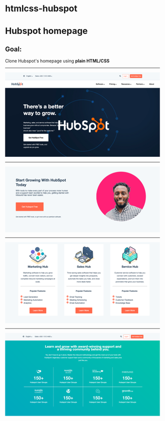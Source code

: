 # htmlcss-hubspot

<h1>Hubspot homepage</h1>
<h2>Goal:</h2>
Clone Hubspot's homepage using <b>plain HTML/CSS</b>

<hr></h>

![](screenshot_1.png)

<hr></h>

![](screenshot_2.png)

<hr></h>

![](screenshot_3.png)

<hr></h>

![](screenshot_4.png)
